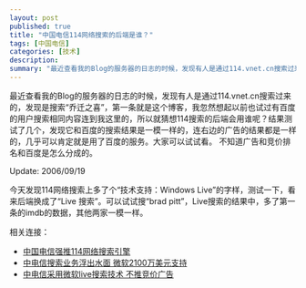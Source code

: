 ```yaml
---
layout: post
published: true
title: "中国电信114网络搜索的后端是谁？"
tags: [中国电信]
categories: [技术]    
description: 
summary: "最近查看我的Blog的服务器的日志的时候，发现有人是通过114.vnet.cn搜索过来的，发现是搜索“乔迁之喜”，第一条就是这个博客，我忽然想起以前也试过有百度的用户搜索相同内容连到我这里的，所以就猜想114搜索的后端会用谁呢？结果测试了几"
---
```

最近查看我的Blog的服务器的日志的时候，发现有人是通过114.vnet.cn搜索过来的，发现是搜索“乔迁之喜”，第一条就是这个博客，我忽然想起以前也试过有百度的用户搜索相同内容连到我这里的，所以就猜想114搜索的后端会用谁呢？结果测试了几个，发现它和百度的搜索结果是一模一样的，连右边的广告的结果都是一样的，几乎可以肯定就是用了百度的服务。大家可以试试看。 不知道广告和竞价排名和百度是怎么分成的。  
  


Update: 2006/09/19

今天发现114网络搜索上多了个“技术支持：Windows Live”的字样，测试一下，看来后端换成了“Live 搜索”。可以试试搜“brad pitt”，Live搜索的结果中，多了第一条的imdb的数据，其他两家一模一样。

相关连接：

 *  [中国电信强推114网络搜索引擎][114]
 *  [中电信搜索业务浮出水面 微软2100万美元支持][_2100]
 *  [中电信采用微软live搜索技术 不推竞价广告][live_]


[114]: http://tech.sina.com.cn/t/2006-09-11/09151129308.shtml
[_2100]: http://www.donews.com/Content/200609/bd76649e2f1141be950eb4b4ca911508.shtm
[live_]: http://www.donews.com/Content/200609/35eb0e0745aa4a0784e3d3bf80b61fbf.shtm